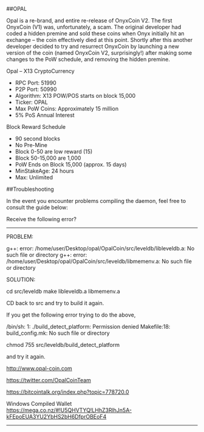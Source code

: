 ##OPAL

Opal is a re-brand, and entire re-release of OnyxCoin V2. The first OnyxCoin (V1) was, unfortunately, a scam. The original developer had coded a hidden premine and sold these coins when Onyx initially hit an exchange – the coin effectively died at this point. Shortly after this another developer decided to try and resurrect OnyxCoin by launching a new version of the coin (named OnyxCoin V2, surprisingly!) after making some changes to the PoW schedule, and removing the hidden premine. 

Opal – X13 CryptoCurrency
* RPC Port: 51990
* P2P Port: 50990
* Algorithm: X13 POW/POS starts on block 15,000
* Ticker: OPAL
* Max PoW Coins: Approximately 15 million
* 5% PoS Annual Interest

Block Reward Schedule
* 90 second blocks
* No Pre-Mine
* Block 0-50 are low reward (15)
* Block 50-15,000 are 1,000
* PoW Ends on Block 15,000 (approx. 15 days)
* MinStakeAge: 24 hours
* Max: Unlimited

##Troubleshooting

In the event you encounter problems compiling the daemon, feel free to consult the guide below:

Receive the following error?

------------------------------------------

PROBLEM:

g++: error: /home/user/Desktop/opal/OpalCoin/src/leveldb/libleveldb.a: No such file or directory
g++: error: /home/user/Desktop/opal/OpalCoin/src/leveldb/libmemenv.a: No such file or directory

SOLUTION:

cd src/leveldb
make libleveldb.a libmemenv.a

CD back to src and try to build it again.

If you get the following error trying to do the above,

/bin/sh: 1: ./build_detect_platform: Permission denied
Makefile:18: build_config.mk: No such file or directory

chmod 755 src/leveldb/build_detect_platform

and try it again.

http://www.opal-coin.com

https://twitter.com/OpalCoinTeam

https://bitcointalk.org/index.php?topic=778720.0

Windows Compiled Wallet
https://mega.co.nz/#!U5QHVTYQ!LHhZ3RlhJn5A-kFEpoEUA3YU2YbHS2bH6DfprOBEoF4

------------------------------------------


